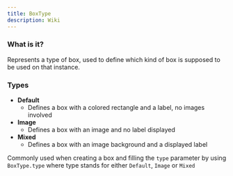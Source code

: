 ```yaml
---
title: BoxType
description: Wiki
---
```


### What is it?

Represents a type of box, used to define which kind of box is supposed to be used on that instance.

### Types
  * **Default**
    * Defines a box with a colored rectangle and a label, no images involved
  * **Image**
    * Defines a box with an image and no label displayed
  * **Mixed**
    * Defines a box with an image background and a displayed label

Commonly used when creating a box and filling the `type` parameter by using `BoxType.type` where type stands for either `Default`, `Image` or `Mixed`
